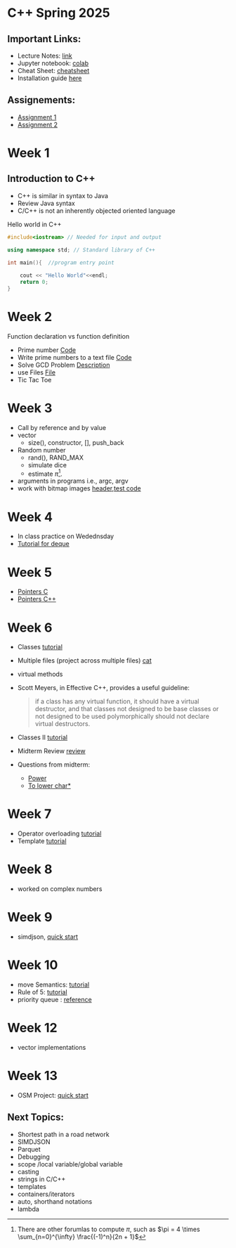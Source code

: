 # C++ Spring 2025

## Important Links:
- Lecture Notes: [link](https://oldwestburyedu-my.sharepoint.com/:w:/g/personal/khalefam_oldwestbury_edu/EWSSURsZT9NGiYqhXCi_-j0BLAt0PIeUXrHbNTbdwf8Q9Q?e=Ihysl6)
- Jupyter notebook: [colab](https://colab.research.google.com/drive/1PxkFF249xs9OPQSL7hrwfsYBxzevtbxg)
- Cheat Sheet: [cheatsheet](/cheatsheet.md)
- Installation guide [here](/install.md)

## Assignements:

-  [Assignment 1](problems/Assignment1)
-  [Assignment 2](problems/Assignment2)

# Week 1

## Introduction to C++
- C++ is similar in syntax to Java
- Review Java syntax
- C/C++ is not an inherently objected oriented language


Hello world in C++

```c++
#include<iostream> // Needed for input and output

using namespace std; // Standard library of C++

int main(){  //program entry point
    
    cout << "Hello World"<<endl;
    return 0;
}
```
    
# Week 2  

Function declaration vs function definition

-  Prime number [Code](codesnippets/prime.cpp)
-  Write prime numbers to a text file [Code](codesnippets/textfile.cpp)
-  Solve GCD Problem [Description](problems/p2.html)
-  use Files [File](file)
-  Tic Tac Toe   

# Week 3

- Call by reference and by value
- vector
    - size(), constructor, [], push_back
- Random number
    - rand(), RAND_MAX
    - simulate dice
    - estimate $\pi$[^1].
- arguments in programs i.e., argc, argv
- work with bitmap images [header](codesnippets/bmp/bmp.hpp),[test code](codesnippets/bmp/test.cpp)

# Week 4
- In class practice on Wedednsday
- [Tutorial for deque](deque)

# Week 5
- [Pointers C](topics/pointers)
- [Pointers C++](topics/pointers++)

# Week 6
- Classes  [tutorial](topics/classes.md)
- Multiple files (project across multiple files) [cat](https://github.com/TeachingOW/CPP/tree/main/problems/cat)
- virtual methods
- Scott Meyers, in Effective C++, provides a useful guideline:

    > if a class has any virtual function, it should have a virtual destructor, and that classes not designed to be base classes or not designed to be used polymorphically should not declare virtual destructors.

- Classes II [tutorial](topics/classes2.md)
- Midterm Review [review](topics/midterm.md)
- Questions from midterm: 
    - [Power](https://raw.githubusercontent.com/TeachingOW/CPP/refs/heads/main/codesnippets/power.cpp) 
    - [To lower char*](https://github.com/TeachingOW/CPP/blob/main/codesnippets/tolower.cpp)
    
# Week 7
- Operator overloading [tutorial](topics/operator.md)
- Template [tutorial](topics/template.md)

# Week 8
- worked on complex numbers

# Week 9
- simdjson, [quick start](https://github.com/TeachingOW/simdjson-quickstart)

# Week 10
- move Semantics:  [tutorial](https://www.youtube.com/watch?v=Bt3zcJZIalk)         
- Rule of 5: [tutorial](https://www.youtube.com/watch?v=juAZDfsaMvY)
- priority queue : [reference](https://en.cppreference.com/w/cpp/container/priority_queue)

# Week 12
- vector implementations

# Week 13
 -  OSM Project: [quick start](https://github.com/TeachingOW/OSM-quickstart.git)
  
## Next Topics:

<!-- - operator overloading-->
- Shortest path in a road network
- SIMDJSON
- Parquet
- Debugging
- scope /local variable/global variable 
- casting
- strings in C/C++
- templates
- containers/iterators
- auto, shorthand notations
- lambda



[^1]: There are other forumlas to compute $\pi$, such as 
            $\pi = 4 \times \sum_{n=0}^{\infty} \frac{(-1)^n}{2n + 1}$
    
    
